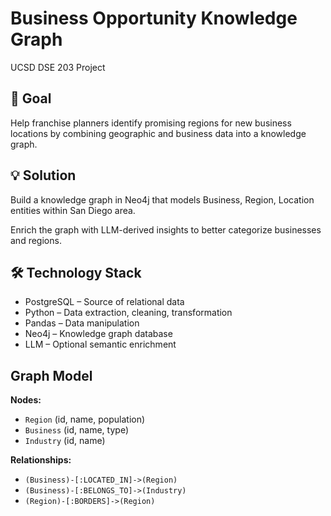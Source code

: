# Business Opportunity Knowledge Graph
UCSD DSE 203 Project

## 🎯 Goal
Help franchise planners identify promising regions for new business locations by combining geographic and business data into a knowledge graph.

## 💡 Solution
Build a knowledge graph in Neo4j that models Business, Region, Location entities within San Diego area.

Enrich the graph with LLM-derived insights to better categorize businesses and regions.

## 🛠️ Technology Stack
- PostgreSQL – Source of relational data
- Python – Data extraction, cleaning, transformation
- Pandas – Data manipulation
- Neo4j – Knowledge graph database
- LLM – Optional semantic enrichment

## Graph Model

**Nodes:**
- `Region` (id, name, population)
- `Business` (id, name, type)
- `Industry` (id, name)

**Relationships:**
- `(Business)-[:LOCATED_IN]->(Region)`
- `(Business)-[:BELONGS_TO]->(Industry)`
- `(Region)-[:BORDERS]->(Region)`